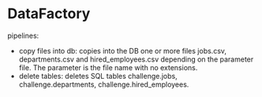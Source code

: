 # DataFactory
pipelines:
- copy files into db: copies into the DB one or more files jobs.csv, departments.csv and hired_employees.csv depending on the parameter file. The parameter is the file name with no extensions.
- delete tables: deletes SQL tables challenge.jobs, challenge.departments, challenge.hired_employees.

